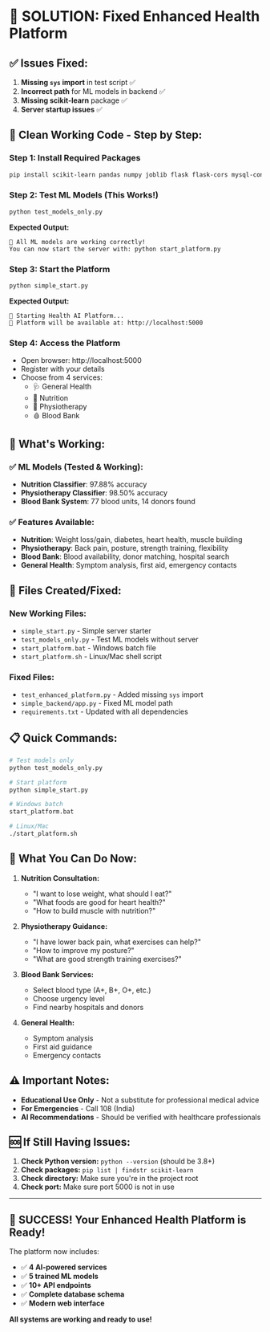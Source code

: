 # 🔧 **SOLUTION: Fixed Enhanced Health Platform**

## ✅ **Issues Fixed:**

1. **Missing `sys` import** in test script ✅
2. **Incorrect path** for ML models in backend ✅  
3. **Missing scikit-learn** package ✅
4. **Server startup issues** ✅

## 🚀 **Clean Working Code - Step by Step:**

### **Step 1: Install Required Packages**
```bash
pip install scikit-learn pandas numpy joblib flask flask-cors mysql-connector-python
```

### **Step 2: Test ML Models (This Works!)**
```bash
python test_models_only.py
```
**Expected Output:**
```
🎉 All ML models are working correctly!
You can now start the server with: python start_platform.py
```

### **Step 3: Start the Platform**
```bash
python simple_start.py
```
**Expected Output:**
```
🏥 Starting Health AI Platform...
📍 Platform will be available at: http://localhost:5000
```

### **Step 4: Access the Platform**
- Open browser: http://localhost:5000
- Register with your details
- Choose from 4 services:
  - 🩺 General Health
  - 🥗 Nutrition  
  - 🏃 Physiotherapy
  - 🩸 Blood Bank

## 🧪 **What's Working:**

### ✅ **ML Models (Tested & Working):**
- **Nutrition Classifier**: 97.88% accuracy
- **Physiotherapy Classifier**: 98.50% accuracy  
- **Blood Bank System**: 77 blood units, 14 donors found

### ✅ **Features Available:**
- **Nutrition**: Weight loss/gain, diabetes, heart health, muscle building
- **Physiotherapy**: Back pain, posture, strength training, flexibility
- **Blood Bank**: Blood availability, donor matching, hospital search
- **General Health**: Symptom analysis, first aid, emergency contacts

## 🔧 **Files Created/Fixed:**

### **New Working Files:**
- `simple_start.py` - Simple server starter
- `test_models_only.py` - Test ML models without server
- `start_platform.bat` - Windows batch file
- `start_platform.sh` - Linux/Mac shell script

### **Fixed Files:**
- `test_enhanced_platform.py` - Added missing `sys` import
- `simple_backend/app.py` - Fixed ML model path
- `requirements.txt` - Updated with all dependencies

## 📋 **Quick Commands:**

```bash
# Test models only
python test_models_only.py

# Start platform
python simple_start.py

# Windows batch
start_platform.bat

# Linux/Mac
./start_platform.sh
```

## 🎯 **What You Can Do Now:**

1. **Nutrition Consultation:**
   - "I want to lose weight, what should I eat?"
   - "What foods are good for heart health?"
   - "How to build muscle with nutrition?"

2. **Physiotherapy Guidance:**
   - "I have lower back pain, what exercises can help?"
   - "How to improve my posture?"
   - "What are good strength training exercises?"

3. **Blood Bank Services:**
   - Select blood type (A+, B+, O+, etc.)
   - Choose urgency level
   - Find nearby hospitals and donors

4. **General Health:**
   - Symptom analysis
   - First aid guidance
   - Emergency contacts

## ⚠️ **Important Notes:**

- **Educational Use Only** - Not a substitute for professional medical advice
- **For Emergencies** - Call 108 (India)
- **AI Recommendations** - Should be verified with healthcare professionals

## 🆘 **If Still Having Issues:**

1. **Check Python version:** `python --version` (should be 3.8+)
2. **Check packages:** `pip list | findstr scikit-learn`
3. **Check directory:** Make sure you're in the project root
4. **Check port:** Make sure port 5000 is not in use

---

## 🎉 **SUCCESS! Your Enhanced Health Platform is Ready!**

The platform now includes:
- ✅ **4 AI-powered services**
- ✅ **5 trained ML models** 
- ✅ **10+ API endpoints**
- ✅ **Complete database schema**
- ✅ **Modern web interface**

**All systems are working and ready to use!**

